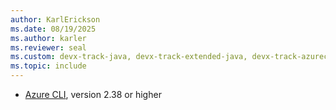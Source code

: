 ```yaml
---
author: KarlErickson
ms.date: 08/19/2025
ms.author: karler
ms.reviewer: seal
ms.custom: devx-track-java, devx-track-extended-java, devx-track-azurecli
ms.topic: include
---
```


- [Azure CLI](/cli/azure/install-azure-cli), version 2.38 or higher
